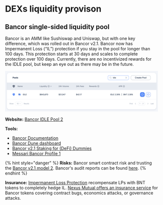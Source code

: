 # DEXs liquidity provison

## Bancor single-sided liquidity pool <a href="#bancor-single-sided-liquidity-pool-19" id="bancor-single-sided-liquidity-pool-19"></a>

Bancor is an AMM like Sushiswap and Uniswap, but with one key difference, which was rolled out in Bancor v2.1. Bancor now has Impermanent Loss (“IL”) protection if you stay in the pool for longer than 100 days. This protection starts at 30 days and scales to complete protection over 100 days. Currently, there are no incentivized rewards for the IDLE pool, but keep an eye out as there may be in the future.

![](<../../.gitbook/assets/image (37) (1).png>)

**Website:** [Bancor IDLE Pool 2](https://app.bancor.network/eth/portfolio/stake/add/single/0x1092d8d818C09a55968180a4383049f91689C2b4)

**Tools:**

* [Bancor Documentation](https://docs.bancor.network/)
* [Bancor Dune dashboard](https://duneanalytics.com/Bancor/bancor\_1)
* [Bancor v2.1 Staking for (DeFi) Dummies](https://blog.bancor.network/bancor-v2-1-staking-for-defi-dummies-f104a6a8281e)
* [Messari Bancor Profile 1](https://messari.io/asset/bancor/profile)

{% hint style="danger" %}
**Risks:** Bancor smart contract risk and trusting the [Bancor v2.1 model 2](https://blog.bancor.network/proposing-bancor-v2-1-single-sided-amm-with-elastic-bnt-supply-bcac9fe655b). Bancor's audit reports can be found [here](https://docs.bancor.network/ethereum-contracts/security).
{% endhint %}

**Insurance:** [Impermanent Loss Protection](https://docs.bancor.network/getting-started/the-v2-difference#mitigating-impermanent-loss) recompensate LPs with BNT tokens to completely hedge IL. [Nexus Mutual offers an insurance service](https://app.nexusmutual.io/cover/buy/get-quote?address=0x1F573D6Fb3F13d689FF844B4cE37794d79a7FF1C) for Bancor tokens covering contract bugs, economics attacks, or governance attacks.

##
